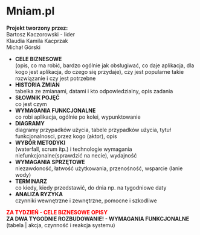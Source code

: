 # Mniam.pl
<b>Projekt tworzony przez:</b> </br>
Bartosz Kaczorowski - lider </br>
Klaudia Kamila Kacprzak </br>
Michał Górski </br>

- <b>CELE BIZNESOWE</b> </br> (opis, co ma robić, bardzo ogólnie jak obsługiwać, co daje aplikacja, dla kogo jest aplikacja, do czego się przydaje), czy jest popularne takie rozwiązanie i czy jest potrzebne </br>
- <b>HISTORIA ZMIAN</b> </br> tabelka ze zmianami, datami i kto odpowiedzialny, opis zadania </br>
- <b>SŁOWNIK POJĘĆ</b> </br> co jest czym </br>
- <b>WYMAGANIA FUNKCJONALNE </b> </br> co robi aplikacja, ogólnie po kolei, wypunktowanie </br>
- <b>DIAGRAMY</b> </br> diagramy przypadków użycia, tabele przypadków użycia, 
  tytuł funkcjonalnosci, przez kogo (aktor), opis </br>
- <b>WYBÓR METODYKI</b> </br> (waterfall, scrum itp.) i technologie
wymagania niefunkcjonalne(sprawdzić na necie), wydajność </br>
- <b>WYMAGANIA SPRZĘTOWE</b> </br> niezawdoność, łatwość użytkowania, przenośność, wsparcie (lanie wody) </br>
- <b>TERMINARZ</b> </br> co kiedy, kiedy przedstawić, do dnia np. na tygodniowe daty </br>
- <b>ANALIZA RYZYKA</b> </br> czynniki wewnętrzne i zewnętrzne, pomocne i szkodliwe </br>

<b><font color="red">ZA TYDZIEŃ - CELE BIZNESOWE OPISY</font></b> </br>
<b>ZA DWA TYGODNIE ROZBUDOWANIE! - WYMAGANIA FUNKCJONALNE</b> (tabela | akcja, czynność i reakcja systemu)
